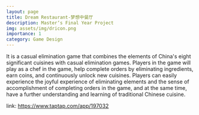 ```yaml
---
layout: page
title: Dream Restaurant-梦想中餐厅
description: Master‘s Final Year Project
img: assets/img/dricon.png
importance: 1
category: Game Design
---
```


It is a casual elimination game that combines the elements of China's eight significant cuisines with casual elimination games. Players in the game will play as a chef in the game, help complete orders by eliminating ingredients, earn coins, and continuously unlock new cuisines. Players can easily experience the joyful experience of eliminating elements and the sense of accomplishment of completing orders in the game, and at the same time, have a further understanding and learning of traditional Chinese cuisine.

link: https://www.taptap.com/app/197032
